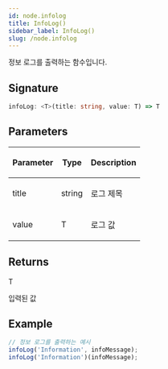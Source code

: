 ```yaml
---
id: node.infolog
title: InfoLog()
sidebar_label: InfoLog()
slug: /node.infolog
---
```






정보 로그를 출력하는 함수입니다.

## Signature

```typescript
infoLog: <T>(title: string, value: T) => T
```

## Parameters

<table><thead><tr><th>

Parameter


</th><th>

Type


</th><th>

Description


</th></tr></thead>
<tbody><tr><td>

title


</td><td>

string


</td><td>

로그 제목


</td></tr>
<tr><td>

value


</td><td>

T


</td><td>

로그 값


</td></tr>
</tbody></table>

## Returns

T

입력된 값

## Example


```typescript
// 정보 로그를 출력하는 예시
infoLog('Information', infoMessage);
infoLog('Information')(infoMessage);
```

